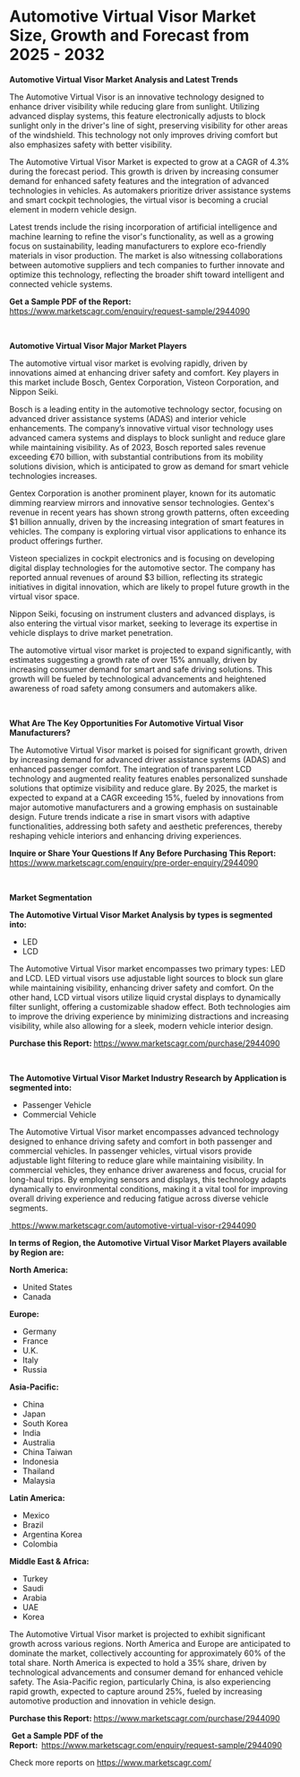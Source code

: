 <p><h1>Automotive Virtual Visor Market Size, Growth and Forecast from 2025 - 2032</h1></p><p><strong>Automotive Virtual Visor Market Analysis and Latest Trends</strong></p>
<p><p>The Automotive Virtual Visor is an innovative technology designed to enhance driver visibility while reducing glare from sunlight. Utilizing advanced display systems, this feature electronically adjusts to block sunlight only in the driver's line of sight, preserving visibility for other areas of the windshield. This technology not only improves driving comfort but also emphasizes safety with better visibility.</p><p>The Automotive Virtual Visor Market is expected to grow at a CAGR of 4.3% during the forecast period. This growth is driven by increasing consumer demand for enhanced safety features and the integration of advanced technologies in vehicles. As automakers prioritize driver assistance systems and smart cockpit technologies, the virtual visor is becoming a crucial element in modern vehicle design. </p><p>Latest trends include the rising incorporation of artificial intelligence and machine learning to refine the visor's functionality, as well as a growing focus on sustainability, leading manufacturers to explore eco-friendly materials in visor production. The market is also witnessing collaborations between automotive suppliers and tech companies to further innovate and optimize this technology, reflecting the broader shift toward intelligent and connected vehicle systems.</p></p>
<p><strong>Get a Sample PDF of the Report:&nbsp;</strong> <a href="https://www.marketscagr.com/enquiry/request-sample/2944090?utm_campaign=2987&utm_medium=2&utm_source=Github&utm_content=ia&utm_term=15032025&utm_id=automotive-virtual-visor">https://www.marketscagr.com/enquiry/request-sample/2944090</a></p>
<p>&nbsp;</p>
<p><strong>Automotive Virtual Visor Major Market Players</strong></p>
<p><p>The automotive virtual visor market is evolving rapidly, driven by innovations aimed at enhancing driver safety and comfort. Key players in this market include Bosch, Gentex Corporation, Visteon Corporation, and Nippon Seiki.</p><p>Bosch is a leading entity in the automotive technology sector, focusing on advanced driver assistance systems (ADAS) and interior vehicle enhancements. The company’s innovative virtual visor technology uses advanced camera systems and displays to block sunlight and reduce glare while maintaining visibility. As of 2023, Bosch reported sales revenue exceeding €70 billion, with substantial contributions from its mobility solutions division, which is anticipated to grow as demand for smart vehicle technologies increases.</p><p>Gentex Corporation is another prominent player, known for its automatic dimming rearview mirrors and innovative sensor technologies. Gentex's revenue in recent years has shown strong growth patterns, often exceeding $1 billion annually, driven by the increasing integration of smart features in vehicles. The company is exploring virtual visor applications to enhance its product offerings further.</p><p>Visteon specializes in cockpit electronics and is focusing on developing digital display technologies for the automotive sector. The company has reported annual revenues of around $3 billion, reflecting its strategic initiatives in digital innovation, which are likely to propel future growth in the virtual visor space.</p><p>Nippon Seiki, focusing on instrument clusters and advanced displays, is also entering the virtual visor market, seeking to leverage its expertise in vehicle displays to drive market penetration.</p><p>The automotive virtual visor market is projected to expand significantly, with estimates suggesting a growth rate of over 15% annually, driven by increasing consumer demand for smart and safe driving solutions. This growth will be fueled by technological advancements and heightened awareness of road safety among consumers and automakers alike.</p></p>
<p>&nbsp;</p>
<p><strong>What Are The Key Opportunities For Automotive Virtual Visor Manufacturers?</strong></p>
<p><p>The Automotive Virtual Visor market is poised for significant growth, driven by increasing demand for advanced driver assistance systems (ADAS) and enhanced passenger comfort. The integration of transparent LCD technology and augmented reality features enables personalized sunshade solutions that optimize visibility and reduce glare. By 2025, the market is expected to expand at a CAGR exceeding 15%, fueled by innovations from major automotive manufacturers and a growing emphasis on sustainable design. Future trends indicate a rise in smart visors with adaptive functionalities, addressing both safety and aesthetic preferences, thereby reshaping vehicle interiors and enhancing driving experiences.</p></p>
<p><strong>Inquire or Share Your Questions If Any Before Purchasing This Report:</strong> <a href="https://www.marketscagr.com/enquiry/pre-order-enquiry/2944090?utm_campaign=2987&utm_medium=2&utm_source=Github&utm_content=ia&utm_term=15032025&utm_id=automotive-virtual-visor">https://www.marketscagr.com/enquiry/pre-order-enquiry/2944090</a></p>
<p>&nbsp;</p>
<p><strong>Market Segmentation</strong></p>
<p><strong>The Automotive Virtual Visor Market Analysis by types is segmented into:</strong></p>
<p><ul><li>LED</li><li>LCD</li></ul></p>
<p><p>The Automotive Virtual Visor market encompasses two primary types: LED and LCD. LED virtual visors use adjustable light sources to block sun glare while maintaining visibility, enhancing driver safety and comfort. On the other hand, LCD virtual visors utilize liquid crystal displays to dynamically filter sunlight, offering a customizable shadow effect. Both technologies aim to improve the driving experience by minimizing distractions and increasing visibility, while also allowing for a sleek, modern vehicle interior design.</p></p>
<p><strong>Purchase this Report:&nbsp;</strong><a href="https://www.marketscagr.com/purchase/2944090?utm_campaign=2987&utm_medium=2&utm_source=Github&utm_content=ia&utm_term=15032025&utm_id=automotive-virtual-visor">https://www.marketscagr.com/purchase/2944090</a></p>
<p>&nbsp;</p>
<p><strong>The Automotive Virtual Visor Market Industry Research by Application is segmented into:</strong></p>
<p><ul><li>Passenger Vehicle</li><li>Commercial Vehicle</li></ul></p>
<p><p>The Automotive Virtual Visor market encompasses advanced technology designed to enhance driving safety and comfort in both passenger and commercial vehicles. In passenger vehicles, virtual visors provide adjustable light filtering to reduce glare while maintaining visibility. In commercial vehicles, they enhance driver awareness and focus, crucial for long-haul trips. By employing sensors and displays, this technology adapts dynamically to environmental conditions, making it a vital tool for improving overall driving experience and reducing fatigue across diverse vehicle segments.</p></p>
<p><a href="https://www.marketscagr.com/automotive-virtual-visor-r2944090?utm_campaign=2987&utm_medium=2&utm_source=Github&utm_content=ia&utm_term=15032025&utm_id=automotive-virtual-visor">&nbsp;https://www.marketscagr.com/automotive-virtual-visor-r2944090</a></p>
<p><strong>In terms of Region, the Automotive Virtual Visor Market Players available by Region are:</strong></p>
<p>
    <p> <strong> North America: </strong>
        <ul>
            <li>United States</li>
            <li>Canada</li>
        </ul>
        </p> 
    <p> <strong> Europe: </strong>
        <ul>
            <li>Germany</li>
            <li>France</li>
            <li>U.K.</li>
            <li>Italy</li>
            <li>Russia</li>
        </ul>
        </p> 
    <p> <strong> Asia-Pacific: </strong>
        <ul>
            <li>China</li>
            <li>Japan</li>
            <li>South Korea</li>
            <li>India</li>
            <li>Australia</li>
            <li>China Taiwan</li>
            <li>Indonesia</li>
            <li>Thailand</li>
            <li>Malaysia</li>
        </ul>
        </p> 
    <p> <strong> Latin America: </strong>
        <ul>
            <li>Mexico</li>
            <li>Brazil</li>
            <li>Argentina Korea</li>
            <li>Colombia</li>
        </ul>
        </p> 
    <p> <strong> Middle East & Africa: </strong>
        <ul>
            <li>Turkey</li>
            <li>Saudi</li>
            <li>Arabia</li>
            <li>UAE</li>
            <li>Korea</li>
        </ul>
    </p>
    </p>
<p><p>The Automotive Virtual Visor market is projected to exhibit significant growth across various regions. North America and Europe are anticipated to dominate the market, collectively accounting for approximately 60% of the total share. North America is expected to hold a 35% share, driven by technological advancements and consumer demand for enhanced vehicle safety. The Asia-Pacific region, particularly China, is also experiencing rapid growth, expected to capture around 25%, fueled by increasing automotive production and innovation in vehicle design.</p></p>
<p><strong>Purchase this Report: </strong><a href="https://www.marketscagr.com/purchase/2944090?utm_campaign=2987&utm_medium=2&utm_source=Github&utm_content=ia&utm_term=15032025&utm_id=automotive-virtual-visor">https://www.marketscagr.com/purchase/2944090</a></p>
<p>&nbsp;<strong>Get a Sample PDF of the Report:&nbsp;&nbsp;</strong><a href="https://www.marketscagr.com/enquiry/request-sample/2944090?utm_campaign=2987&utm_medium=2&utm_source=Github&utm_content=ia&utm_term=15032025&utm_id=automotive-virtual-visor">https://www.marketscagr.com/enquiry/request-sample/2944090</a></p>
<p><strong></strong></p>
<p>Check more reports on <a href="https://www.marketscagr.com/?utm_campaign=2987&utm_medium=2&utm_source=Github&utm_content=ia&utm_term=15032025&utm_id=automotive-virtual-visor">https://www.marketscagr.com/</a></p>